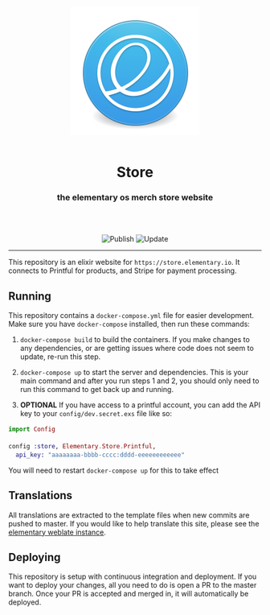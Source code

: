 <div align="center">
  <a href="https://store.elementary.io" align="center">
    <center align="center">
      <img src="assets/static/elementary.svg" alt="elementary" align="center">
    </center>
  </a>
  <br>
  <h1 align="center"><center>Store</center></h1>
  <h3 align="center"><center>the elementary os merch store website</center></h3>
  <br>
  <br>
</div>

<p align="center">
  <img src="https://github.com/elementary/store/workflows/Publish/badge.svg" alt="Publish">
  <img src="https://github.com/elementary/store/workflows/Update/badge.svg" alt="Update">
</p>

---

This repository is an elixir website for `https://store.elementary.io`. It
connects to Printful for products, and Stripe for payment processing.

## Running

This repository contains a `docker-compose.yml` file for easier development.
Make sure you have `docker-compose` installed, then run these commands:

1) `docker-compose build` to build the containers. If you make changes to any
dependencies, or are getting issues where code does not seem to update, re-run
this step.

2) `docker-compose up` to start the server and dependencies. This is your main
command and after you run steps 1 and 2, you should only need to run this
command to get back up and running.

3) **OPTIONAL** If you have access to a printful account, you can add the API
key to your `config/dev.secret.exs` file like so:

```ex
import Config

config :store, Elementary.Store.Printful,
  api_key: "aaaaaaaa-bbbb-cccc:dddd-eeeeeeeeeeee"
```

You will need to restart `docker-compose up` for this to take effect

## Translations

All translations are extracted to the template files when new commits are
pushed to master. If you would like to help translate this site, please see the
[elementary weblate instance](https://l10n.elementary.io/).

## Deploying

This repository is setup with continuous integration and deployment. If you want
to deploy your changes, all you need to do is open a PR to the master branch.
Once your PR is accepted and merged in, it will automatically be deployed.
